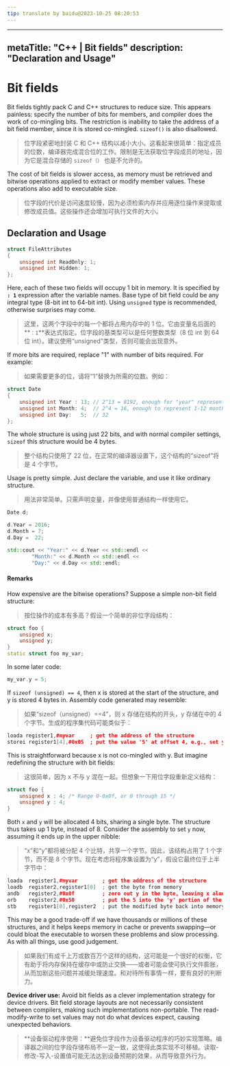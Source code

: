 ```yaml
---
tip: translate by baidu@2023-10-25 08:20:53
---
```

---

metaTitle: "C++ | Bit fields"
description: "Declaration and Usage"
------------------------------------

# Bit fields

Bit fields tightly pack C and C++ structures to reduce size.  This appears painless: specify the number of bits for members, and compiler does the work of co-mingling bits.  The restriction is inability to take the address of a bit field member, since it is stored co-mingled.  `sizeof()` is also disallowed.

> 位字段紧密地封装 C 和 C++ 结构以减小大小。这看起来很简单：指定成员的位数，编译器完成混合位的工作。限制是无法获取位字段成员的地址，因为它是混合存储的 `sizeof（）` 也是不允许的。

The cost of bit fields is slower access, as memory must be retrieved and bitwise operations applied to extract or modify member values.  These operations also add to executable size.

> 位字段的代价是访问速度较慢，因为必须检索内存并应用逐位操作来提取或修改成员值。这些操作还会增加可执行文件的大小。

## Declaration and Usage

```cpp
struct FileAttributes
{
    unsigned int ReadOnly: 1;    
    unsigned int Hidden: 1;
};

```

Here, each of these two fields will occupy 1 bit in memory. It is specified by **`: 1`** expression after the variable names. Base type of bit field could be any integral type (8-bit int to 64-bit int). Using `unsigned` type is recommended, otherwise surprises may come.

> 这里，这两个字段中的每一个都将占用内存中的 1 位。它由变量名后面的**`：1`**表达式指定。位字段的基类型可以是任何整数类型（8 位 int 到 64 位 int）。建议使用“unsigned”类型，否则可能会出现意外。

If more bits are required, replace "1" with number of bits required. For example:

> 如果需要更多的位，请将“1”替换为所需的位数。例如：

```cpp
struct Date
{
    unsigned int Year : 13; // 2^13 = 8192, enough for "year" representation for long time
    unsigned int Month: 4;  // 2^4 = 16, enough to represent 1-12 month values.
    unsigned int Day:   5;  // 32
};

```

The whole structure is using just 22 bits, and with normal compiler settings, `sizeof` this structure would be 4 bytes.

> 整个结构只使用了 22 位，在正常的编译器设置下，这个结构的“sizeof”将是 4 个字节。

Usage is pretty simple. Just declare the variable, and use it like ordinary structure.

> 用法非常简单。只需声明变量，并像使用普通结构一样使用它。

```cpp
Date d;

d.Year = 2016;
d.Month = 7;
d.Day =  22;

std::cout << "Year:" << d.Year << std::endl <<
        "Month:" << d.Month << std::endl <<
        "Day:" << d.Day << std::endl;

```

#### Remarks

How expensive are the bitwise operations?  Suppose a simple non-bit field structure:

> 按位操作的成本有多高？假设一个简单的非位字段结构：

```cpp
struct foo {
    unsigned x;
    unsigned y;
}
static struct foo my_var;

```

In some later code:

```cpp
my_var.y = 5;

```

If `sizeof (unsigned) == 4`, then x is stored at the start of the structure, and y is stored 4 bytes in.  Assembly code generated may resemble:

> 如果“sizeof（unsigned）==4”，则 x 存储在结构的开头，y 存储在中的 4 个字节。生成的程序集代码可能类似于：

```cpp
loada register1,#myvar     ; get the address of the structure
storei register1[4],#0x05  ; put the value '5' at offset 4, e.g., set y=5

```

This is straightforward because x is not co-mingled with y.  But imagine redefining the structure with bit fields:

> 这很简单，因为 x 不与 y 混在一起。但想象一下用位字段重新定义结构：

```cpp
struct foo {
    unsigned x : 4; /* Range 0-0x0f, or 0 through 15 */
    unsigned y : 4;
}

```

Both `x` and `y` will be allocated 4 bits, sharing a single byte.  The structure thus takes up 1 byte, instead of 8.  Consider the assembly to set `y` now, assuming it ends up in the upper nibble:

> “x”和“y”都将被分配 4 个比特，共享一个字节。因此，该结构占用了 1 个字节，而不是 8 个字节。现在考虑将程序集设置为“y”，假设它最终位于上半字节中：

```cpp
loada  register1,#myvar        ; get the address of the structure
loadb  register2,register1[0]  ; get the byte from memory
andb   register2,#0x0f         ; zero out y in the byte, leaving x alone
orb    register2,#0x50         ; put the 5 into the 'y' portion of the byte
stb    register1[0],register2  ; put the modified byte back into memory

```

This may be a good trade-off if we have thousands or millions of these structures, and it helps keeps memory in cache or prevents swapping—or could bloat the executable to worsen these problems and slow processing.  As with all things, use good judgement.

> 如果我们有成千上万或数百万个这样的结构，这可能是一个很好的权衡，它有助于将内存保持在缓存中或防止交换——或者可能会使可执行文件膨胀，从而加剧这些问题并减缓处理速度。和对待所有事情一样，要有良好的判断力。

**Device driver use:** Avoid bit fields as a clever implementation strategy for device drivers.  Bit field storage layouts are not necessarily consistent between compilers, making such implementations non-portable.  The read-modify-write to set values may not do what devices expect, causing unexpected behaviors.

> **设备驱动程序使用：**避免位字段作为设备驱动程序的巧妙实现策略。编译器之间的位字段存储布局不一定一致，这使得此类实现不可移植。读取-修改-写入-设置值可能无法达到设备预期的效果，从而导致意外行为。
